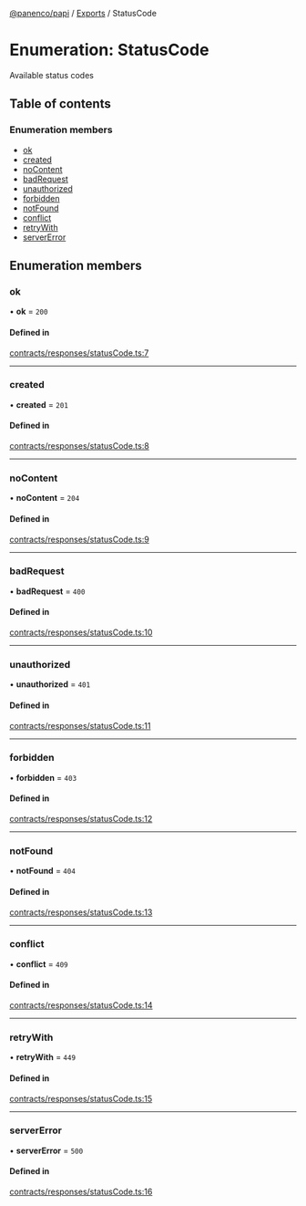 [@panenco/papi](../README.md) / [Exports](../modules.md) / StatusCode

# Enumeration: StatusCode

Available status codes

## Table of contents

### Enumeration members

- [ok](StatusCode.md#ok)
- [created](StatusCode.md#created)
- [noContent](StatusCode.md#nocontent)
- [badRequest](StatusCode.md#badrequest)
- [unauthorized](StatusCode.md#unauthorized)
- [forbidden](StatusCode.md#forbidden)
- [notFound](StatusCode.md#notfound)
- [conflict](StatusCode.md#conflict)
- [retryWith](StatusCode.md#retrywith)
- [serverError](StatusCode.md#servererror)

## Enumeration members

### ok

• **ok** = `200`

#### Defined in

[contracts/responses/statusCode.ts:7](https://github.com/Panenco/papi/blob/556ec9d/src/contracts/responses/statusCode.ts#L7)

___

### created

• **created** = `201`

#### Defined in

[contracts/responses/statusCode.ts:8](https://github.com/Panenco/papi/blob/556ec9d/src/contracts/responses/statusCode.ts#L8)

___

### noContent

• **noContent** = `204`

#### Defined in

[contracts/responses/statusCode.ts:9](https://github.com/Panenco/papi/blob/556ec9d/src/contracts/responses/statusCode.ts#L9)

___

### badRequest

• **badRequest** = `400`

#### Defined in

[contracts/responses/statusCode.ts:10](https://github.com/Panenco/papi/blob/556ec9d/src/contracts/responses/statusCode.ts#L10)

___

### unauthorized

• **unauthorized** = `401`

#### Defined in

[contracts/responses/statusCode.ts:11](https://github.com/Panenco/papi/blob/556ec9d/src/contracts/responses/statusCode.ts#L11)

___

### forbidden

• **forbidden** = `403`

#### Defined in

[contracts/responses/statusCode.ts:12](https://github.com/Panenco/papi/blob/556ec9d/src/contracts/responses/statusCode.ts#L12)

___

### notFound

• **notFound** = `404`

#### Defined in

[contracts/responses/statusCode.ts:13](https://github.com/Panenco/papi/blob/556ec9d/src/contracts/responses/statusCode.ts#L13)

___

### conflict

• **conflict** = `409`

#### Defined in

[contracts/responses/statusCode.ts:14](https://github.com/Panenco/papi/blob/556ec9d/src/contracts/responses/statusCode.ts#L14)

___

### retryWith

• **retryWith** = `449`

#### Defined in

[contracts/responses/statusCode.ts:15](https://github.com/Panenco/papi/blob/556ec9d/src/contracts/responses/statusCode.ts#L15)

___

### serverError

• **serverError** = `500`

#### Defined in

[contracts/responses/statusCode.ts:16](https://github.com/Panenco/papi/blob/556ec9d/src/contracts/responses/statusCode.ts#L16)
